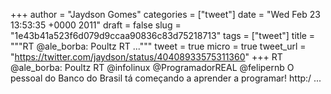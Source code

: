 
+++
author = "Jaydson Gomes"
categories = ["tweet"]
date = "Wed Feb 23 13:53:35 +0000 2011"
draft = false
slug = "1e43b41a523f6d079d9ccaa90836c83d75218713"
tags = ["tweet"]
title = """RT @ale_borba: Poultz RT ..."""
tweet = true
micro = true
tweet_url = "https://twitter.com/jaydson/status/40408933575311360"
+++
RT @ale_borba: Poultz RT @infolinux @ProgramadorREAL @felipernb O pessoal do Banco do Brasil tá começando a aprender a programar! http:/ ...
